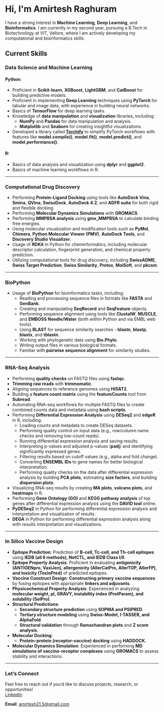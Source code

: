 # Hi, I'm Amirtesh Raghuram  

I have a strong interest in **Machine Learning**, **Deep Learning**, and **Bioinformatics**. I am currently in my second year, pursuing a B.Tech in Biotechnology at VIT, Vellore, where I am actively developing my computational and bioinformatics skills.  

## **Current Skills**  

### **Data Science and Machine Learning**  
#### Python:  
- Proficient in **Scikit-learn**, **XGBoost**, **LightGBM**, and **CatBoost** for building predictive models.  
- Proficient in implementing **Deep Learning** techniques using **PyTorch** for tabular and image data, with experience in building neural networks.  
- Basics of **TensorFlow** for deep learning tasks.  
- Knowledge of **data manipulation** and **visualization** libraries, including:  
  - **NumPy** and **Pandas** for data manipulation and analysis.  
  - **Matplotlib** and **Seaborn** for creating insightful visualizations.  
- Developed a library called [**Torchify**](https://github.com/Amirtesh/Pytorch-Torchify) to simplify PyTorch workflows with features like **model.compile()**, **model.fit()**, **model.predict()**, and **model.performance()**.  

#### R:  
- Basics of data analysis and visualization using **dplyr** and **ggplot2**.  
- Basics of machine learning workflows in R.  

---  

### **Computational Drug Discovery**  
- Performing **Protein-Ligand Docking** using tools like **AutoDock Vina**, **Smina**, **QVina**, **SwissDock**, **AutoDock 4.2**, and **ADFR suite** for both rigid and flexible docking.  
- Performing **Molecular Dynamics Simulations** with **GROMACS**.  
- Performing **MMPBSA analysis** using **gmx_MMPBSA** to calculate binding free energies.  
- Using molecular visualization and modification tools such as **PyMol**, **Chimera**, **Python Molecular Viewer (PMV)**, **AutoDock Tools**, and **Discovery Studio Visualizer**.  
- Usage of **RDKit** in Python for cheminformatics, including molecular descriptor calculation, fingerprint generation, and chemical property prediction.  
- Utilizing computational tools for drug discovery, including **SwissADME**, **Swiss Target Prediction**, **Swiss Similarity**, **Protox**, **MolSoft**, and **pkcsm**.  

---  

### **BioPython**  
- Usage of **BioPython** for bioinformatics tasks, including:  
  - Reading and processing sequence files in formats like **FASTA** and **GenBank**.  
  - Creating and manipulating **SeqRecord** and **SeqFeature** objects.  
  - Performing sequence alignment using tools like **ClustalW**, **MUSCLE**, and **EMBOSS Needle/Water** (both within Python and via EMBL web tools).  
  - Using **BLAST** for sequence similarity searches - **blastn**, **blastp**, **blastx**, and **tblastn**.  
  - Working with phylogenetic data using **Bio.Phylo**.  
  - Writing output files in various biological formats.  
  - Familiar with **pairwise sequence alignment** for similarity studies.  

---  

### **RNA-Seq Analysis**  
- Performing **quality checks** on FASTQ files using **fastqc**.  
- **Trimming raw reads** with **trimmomatic**.  
- Aligning sequences to reference genomes using **HISAT2**.  
- Building a **feature count matrix** using the **featureCounts** tool from **Subread**.  
- Automating RNA-seq workflows for multiple FASTQ files to create combined counts data and metadata using **bash scripts**.  
- Performing **Differential Expression Analysis** using **DESeq2** and **edgeR** in R, including:  
  - Loading counts and metadata to create DESeq datasets.  
  - Performing quality control on input data (e.g., row/column name checks and removing low-count reads).  
  - Running differential expression analysis and saving results.  
  - Interpreting p-values and adjusted p-values (**padj**) and identifying significantly expressed genes.  
  - Filtering results based on cutoff values (e.g., alpha and fold change).  
  - Converting **ENSEMBL IDs** to gene names for better biological interpretation.  
  - Performing quality checks on the data after differential expression analysis by building **PCA plots**, estimating **size factors**, and building **dispersion plots**.  
- Visualizing RNA-seq results by creating **MA plots**, **volcano plots**, and **heatmaps** in R.  
- Performing **Gene Ontology (GO)** and **KEGG pathway analysis** of top genes after differential expression analysis using the **DAVID tool** online.  
- **PyDESeq2** in Python for performing differential expression analysis and interpretation and visualization of results.  
- **DEGA** in Python for performing differential expression analysis along with results interpretation and visualizations.  

---  

### **In Silico Vaccine Design**  
- **Epitope Prediction**: Prediction of **B-cell, Tc-cell, and Th-cell epitopes** using **IEDB (all 6 methods), NetCTL, and IEDB Class I/II**.  
- **Epitope Property Analysis**: Proficient in evaluating **antigenicity (ANTIGENpro, VaxiJen), allergenicity (AllerCatPro, AllerTOP, AllerFP), and toxicity (ToxinPred)** of predicted epitopes.  
- **Vaccine Construct Design**: **Constructing primary vaccine sequences** by fusing epitopes with appropriate **linkers and adjuvants**.  
- **Physicochemical Property Analysis**: Experienced in analyzing **molecular weight, pI, GRAVY, instability index (ProtParam), and solubility (SolPro)**.  
- **Structural Predictions**:  
  - **Secondary structure prediction** using **SOPMA and PSIPRED**.  
  - **Tertiary structure modeling** using **Swiss-Model, I-TASSER, and AlphaFold**.  
  - **Structural validation** through **Ramachandran plots** and **Z score analysis**.  
- **Molecular Docking**:  
  - **Protein-protein (receptor-vaccine) docking** using **HADDOCK**.  
- **Molecular Dynamics Simulation**: Experienced in performing **MD simulations of vaccine-receptor complexes** using **GROMACS** to assess stability and interactions.  

---  

### **Let’s Connect**  
Feel free to reach out if you’d like to discuss projects, research, or opportunities!  
[LinkedIn](https://in.linkedin.com/in/amirtesh-raghuram-90161828a)  

**Email**: amirtesh21.5@gmail.com  
